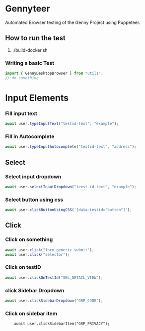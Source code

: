 # Gennyteer

Automated Browser testing of the Genny Project using Puppeteer.

## How to run the test

1. ./build-docker.sh

### Writing a basic Test

```javascript
import { GennyDesktopBrowser } from "utils";
// do something
```

# Input Elements

### Fill input text

```javascript
await user.typeInputText("testid-text", "example");
```

### Fill in Autocomplete

```javascript
await user.typeInputAutocomplete("testid-text", "address");
```

## Select

### Select input dropdown

```javascript
await user.selectInputDropdown("teest-id-text", "example");
```

### Select button using css

```javascript
await user.clickButtonUsingCSS('[data-testid="button"]');
```

## Click

### Click on something

```javascript
await user.click("form-generic-submit");
await user.click("selector");
```

### Click on testID

```javascript
await user.clickOnTestId("SEL_DETAIL_VIEW");
```

### click Sidebar Dropdown

```javascript
await user.clickSidebarDropdown("GRP_CODE");
```

### Click on sidebar item

```javscript
    await user.clickSidebarItem("GRP_PRIVACY");
```
